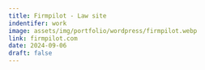 ```yaml
---
title: Firmpilot - Law site
indentifer: work
image: assets/img/portfolio/wordpress/firmpilot.webp
link: firmpilot.com
date: 2024-09-06
draft: false
---
```

